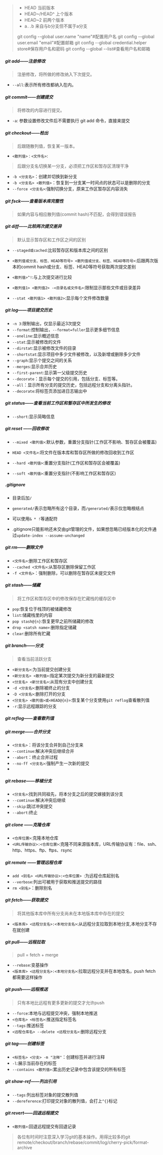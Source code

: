 >* HEAD 当前版本
>* HEAD~/HEAD^ 上个版本
>* HEAD~2 前两个版本
>* a`..`b  来自与b分支但不属于a分支
>
>git config --global user.name "name"#配置⽤户名
>git config --global user.email "email"#配置邮箱
>git config --global credential.helper store#保存⽤户名和密码
>git config --global --list#查看⽤户名和邮箱

##### git add——注册修改

> 注册修改，将所做的修改纳入下次提交。

* `--all`:表示所有修改都纳入在内。

##### git commit——创建提交

> 将修改的内容进行提交。

* `-a`: 参数设置修改文件后不需要执行 git add 命令，直接来提交

##### git checkout——检出

> 后跟随散列值，恢复某一版本。

* `<散列值>：<文件名>`:

> 后跟分支名切换某一分支，必须把工作区和暂存区清理干净

* `-b <分支名>`：创建并切换到新分支
* `-b <分支名> <散列值>`：恢复到⼀分⽀某⼀时间点的状态可以是删除的分支
* `--force <分支名>`:强制切换分支，原来工作区暂存区内容消失

##### git fsck——查看版本库完整性

> 如果内容与相应散列值(commit hash)不匹配，会得到错误报告

##### git diff——比较两次提交差异

> 默认显示暂存区和工作区之间的区别

* `--staged或cached`:比较暂存区和版本库之间的区别

* `<散列值或分支、标签、HEAD等符号> <散列值或分支、标签、HEAD等符号>`:后跟两次版本的commit hash或分支、标签、HEAD等符号获取两次提交差别

* `<散列值>^!`:与上次提交进行比较

* `<散列值1> <散列值2> -<目录名或文件名>`:限制显示那些文件或目录差异

* `--stat <散列值1> <散列值2>`:显示每个文件修改数量

##### git log——项目提交历史

* `-n 3`:限制输出，仅显示最近3次提交
* `--format`:控制输出，`--format=fuller`显示更多细节信息
* `--oneline`:显示概述信息
* `--stat`:显示被修改的文件
* `--dirstat`:显示被修改文件的目录
* `--shortstat`:显示项目中多少文件被修改，以及新增或删除多少文件
* `--graph`:显示个提交之间的关系
* `--merges`:显示合并历史
* `--first-parent`:显示第一父级提交历史
* `--decorate`：显示每个提交的引用，包括分支、标签等。
* `--all`：显示所有分支的提交历史，包括远程分支和分离头指针。
* `--decorate`:将标签页添加进日志输出中

##### git status——查看当前工作区和暂存区中所发生的修改

* `--short`:显示简略信息

##### git reset ——回收修改

* `--mixed <散列值>`:默认参数，重置分支指针(工作区不影响、暂存区会被覆盖)

* `HEAD <文件名>`:将文件在版本库和暂存区所做的修改回收到工作区

* `--hard <散列值>`:重置分支指针(工作区和暂存区会被覆盖)

* `--soft <散列值>`:重置分支指针(不影响工作区和暂存区)

##### .gitignore

* 目录后加`/`
* `generated/`表示忽略所有这个目录，而`/generated/`表示仅忽略根结点
* 可以使用`& * !`等通配符

* .gitignore只能影响还未交由git管理的文件，如果想忽略已经版本化的文件通过`update-index --assume-unchanged`

##### git rm——删除文件

* `<文件名>`:删除工作区和暂存区
* `--cached <文件名>`:从暂存区删除保留工作区
* `-f <文件名>`：强制删除，可以删除在暂存区未提交文件

##### git stash——储藏

> 将工作区和暂存区中的修改保存在贮藏栈的缓存区中

* `pop`:恢复位于栈顶的被储藏修改
* `list`:储藏栈里的内容
* `pop stash@{n}`:恢复更早之前所储藏的修改
* `drop <satsh name>`:删除指定储藏
* `clear`:删除所有贮藏
##### git branch——分支

> 查看当前活跃分支

* `<新分支名>`:为当前提交创建分支
* `<新分支名> <散列值>`:指定某次提交为新分支的最新提交
* `<分支名> <新分支名>`:从现有分支中创建分支
* `-d <分支名>`:删除被终止的分支
* `-D <分支名>`:删除打开的分支
* `<分支名> <散列值>或<HEAD@{n}>`:恢复某个分支使用`git reflog`查看散列值
* `-r`:显示远程跟踪的分支

##### git reflog——查看散列值

##### git merge——合并分支

* `<分支名>`：将该分支合并到自己分支来
* `--continue`:解决冲突后继续合并
* `--abort`：终止合并过程
* `--no-ff <分支名>`:强制产生一次新的提交
* 

##### git rebase——移植分支

* `<分支名>`:找到共同祖先，将本分支之后的提交嫁接到该分支
* `--comtinue`:解决冲突后继续
* `--skip`:跳过冲突提交
* `--abort`:终止
##### git clone ——克隆仓库
- `<仓库位置>`:克隆本地仓库
- `<URL传输协议>:<仓库位置>`:克隆不同来源版本库，URL传输协议有：file、ssh、http、https、ftp、ftps、rsync
##### git remote ——管理远程仓库
- `add <别名> <URL传输协议>:<仓库位置> `:为远程仓库起别名
- `--verbose`:列出可被用于获取和推送提交的路径
- `rm <别名>`：删除别名
##### git fetch——获取提交
>将其他版本库中所有分支尚未在本地版本库中存在的提交
- `<版本库> <远程分支名>:<本地分支名>`:从远程分支拉取到本地分支,本地分支不存在就创建
##### git pull——远程拉取
>pull = fetch + merge
- `--rebase`:变基操作
- `<版本库> <远程分支名>:<本地分支名>`:拉取远程分支并在本地改名，push fetch都需要这样操作
##### git push——远程推送
>只有本地比远程有更多更新的提交才允许push
- `--force`:本地与远程提交冲突，强制本地推送
- `<仓库名> <标签名>`:推送指定标签名
- `--tags`:推送标签
- `<远程仓库名> --delete <远程分支名>`:删除远程分支
##### git tag——创建标签
- `<标签名> <分支> -m "注释"`：创建标签并进行注释
- `-l`:展示当前存在的标签
- `--contains <散列值>`:累出历史记录中包含该提交的所有标签
##### git show-ref——列出引用
- `--tags`:列出标签对象的提交散列值
- `--dereference`:打印提交对象的散列值，会打上`^{}`标记

##### git revert——回退远程提交
- `<散列值>`:回退远程提交有回退记录


>各位有时间时注意深入学习git的基本操作。用得比较多的git remote/checkout/branch/rebase/commit/log/cherry-pick/format-archive